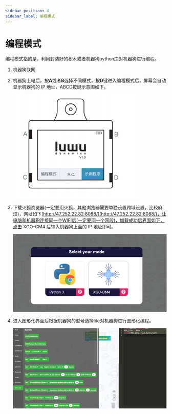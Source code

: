 ```yaml
---
sidebar_position: 4
sidebar_label: 编程模式
---
```


# 编程模式

编程模式指的是，利用封装好的积木或者机器狗python库对机器狗进行编程。

1. 机器狗联网

2. 机器狗上电后，按**A**或者**B**选择不同模式，按**D**键进入编程模式后，屏幕会自动显示机器狗的 IP 地址，ABCD按键示意图如下。

   ![](./../images/cm4-xgo-program-01.png)

3. 下载火狐浏览器(一定要用火狐，其他浏览器需要单独设置跨域设置，比较麻烦)，网址如下[http://47.252.22.82:8088/](http://47.252.22.82:8088/)，让电脑和机器狗连接同一个WIFI后(一定要同一个网段)，加载成功后界面如下，点击 XGO-CM4 后输入机器狗上面的 IP 地址即可。

   ![](./../images/cm4-xgo-program-02.png)



4. 进入图形化界面后根据机器狗的型号选择lite对机器狗进行图形化编程。

   ![](./../images/cm4-xgo-program-03.png)
